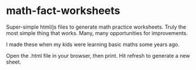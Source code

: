 # math-fact-worksheets
Super-simple html/js files to generate math practice worksheets. Truly the most simple
thing that works. Many, many opportunities for improvements.

I made these when my kids were learning basic maths some years ago.

Open the .html file in your browser, then print. Hit refresh to generate a new sheet.